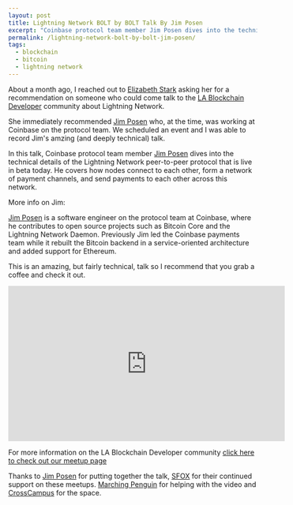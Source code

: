 ```yaml
---
layout: post
title: Lightning Network BOLT by BOLT Talk By Jim Posen
excerpt: "Coinbase protocol team member Jim Posen dives into the technical details of the Lightning Network peer-to-peer protocol that is live in beta today"
permalink: /lightning-network-bolt-by-bolt-jim-posen/
tags:
  - blockchain
  - bitcoin
  - lightning network
---
```


About a month ago, I reached out to [Elizabeth Stark](https://twitter.com/starkness) asking her for a recommendation on someone who could come talk to the [LA Blockchain Developer](https://www.meetup.com/LA-Blockchain-Developers/) community about Lightning Network.

She immediately recommended [Jim Posen](https://twitter.com/jimpo_potamus) who, at the time, was working at Coinbase on the protocol team. We scheduled an event and I was able to record Jim's amzing (and deeply technical) talk.

In this talk, Coinbase protocol team member [Jim Posen](https://twitter.com/jimpo_potamus) dives into the technical details of the Lightning Network peer-to-peer protocol that is live in beta today. He covers how nodes connect to each other, form a network of payment channels, and send payments to each other across this network.

More info on Jim:

[Jim Posen](https://twitter.com/jimpo_potamus) is a software engineer on the protocol team at Coinbase, where he contributes to open source projects such as Bitcoin Core and the Lightning Network Daemon. Previously Jim led the Coinbase payments team while it rebuilt the Bitcoin backend in a service-oriented architecture and added support for Ethereum.

This is an amazing, but fairly technical, talk so I recommend that you grab a coffee and check it out.

<iframe width="560" height="315" src="https://www.youtube.com/embed/Ysj2yobFMF4" frameborder="0" allow="autoplay; encrypted-media" allowfullscreen></iframe>

For more information on the LA Blockchain Developer community [click here to check out our meetup page](https://www.meetup.com/LA-Blockchain-Developers/) 

Thanks to [Jim Posen](https://twitter.com/jimpo_potamus) for putting together the talk, [SFOX](https://www.sfox.com) for their continued support on these meetups. [Marching Penguin](www.gomarchingpenguin.com) for helping with the video and [CrossCampus](https://www.crosscamp.us) for the space.